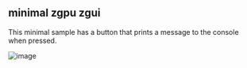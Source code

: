 ## minimal zgpu zgui

This minimal sample has a button that prints a message to the console when pressed.

![image](screenshot.png)
